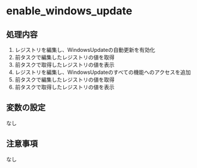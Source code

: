 # enable_windows_update

## 処理内容

1. レジストリを編集し、WindowsUpdateの自動更新を有効化
2. 前タスクで編集したレジストリの値を取得
3. 前タスクで取得したレジストリの値を表示
4. レジストリを編集し、WindowsUpdateのすべての機能へのアクセスを追加
5. 前タスクで編集したレジストリの値を取得
6. 前タスクで取得したレジストリの値を表示

## 変数の設定

なし

## 注意事項

なし
